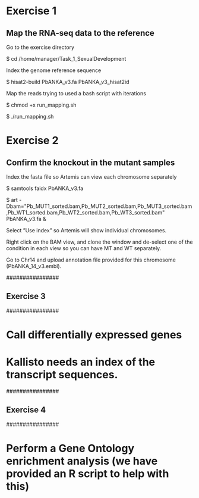 
# Exercise 1 

## Map the RNA-seq data to the reference


 Go to the exercise directory

$ cd /home/manager/Task_1_SexualDevelopment


Index the genome reference sequence

$ hisat2-build PbANKA_v3.fa PbANKA_v3_hisat2id


Map the reads trying to used a bash script with iterations

$ chmod +x run_mapping.sh 

$ ./run_mapping.sh 


# Exercise 2 

## Confirm the knockout in the mutant samples

Index the fasta file so Artemis can view each chromosome separately

$ samtools faidx PbANKA_v3.fa

$ art -Dbam="Pb_MUT1_sorted.bam,Pb_MUT2_sorted.bam,Pb_MUT3_sorted.bam,Pb_WT1_sorted.bam,Pb_WT2_sorted.bam,Pb_WT3_sorted.bam" PbANKA_v3.fa &

Select ”Use index” so Artemis will show individual chromosomes.

Right click on the BAM view, and clone the window and de-select one of the condition in each view so you can have MT and WT separately.

Go to Chr14 and upload annotation file provided for this chromosome (PbANKA_14_v3.embl).




################
## Exercise 3 ##
################

# Call differentially expressed genes

# Kallisto needs an index of the transcript sequences.

################
## Exercise 4 ##
################

# Perform a Gene Ontology enrichment analysis (we have provided an R script to help with this)

